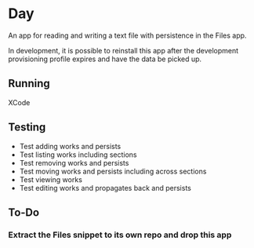 # Day

An app for reading and writing a text file with persistence in the Files app.

In development, it is possible to reinstall this app after the development provisioning profile expires and have the data be picked up.

## Running

XCode

## Testing

- Test adding works and persists
- Test listing works including sections
- Test removing works and persists
- Test moving works and persists including across sections
- Test viewing works
- Test editing works and propagates back and persists

## To-Do

### Extract the Files snippet to its own repo and drop this app
